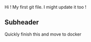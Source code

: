 Hi ! My first git file. I might update it too !


## Subheader
Quickly finish this and move to docker
